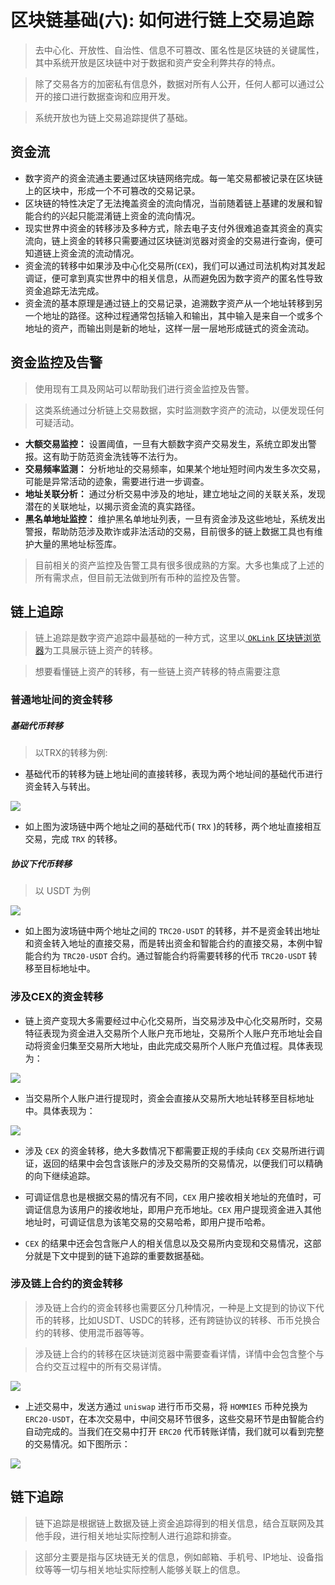 # 区块链基础(六): 如何进行链上交易追踪

> 去中心化、开放性、自治性、信息不可篡改、匿名性是区块链的关键属性，其中系统开放是区块链中对于数据和资产安全利弊共存的特点。

> 除了交易各方的加密私有信息外，数据对所有人公开，任何人都可以通过公开的接口进行数据查询和应用开发。

> 系统开放也为链上交易追踪提供了基础。

## 资金流
* 数字资产的资金流通主要通过区块链网络完成。每一笔交易都被记录在区块链上的区块中，形成一个不可篡改的交易记录。
* 区块链的特性决定了无法掩盖资金的流向情况，当前随着链上基建的发展和智能合约的兴起只能混淆链上资金的流向情况。
* 现实世界中资金的转移涉及多种方式，除去电子支付外很难追查其资金的真实流向，链上资金的转移只需要通过区块链浏览器对资金的交易进行查询，便可知道链上资金流的流动情况。
* 资金流的转移中如果涉及中心化交易所(`CEX`)，我们可以通过司法机构对其发起调证，便可拿到真实世界中的相关信息，从而避免因为数字资产的匿名性导致资金追踪无法完成。
* 资金流的基本原理是通过链上的交易记录，追溯数字资产从一个地址转移到另一个地址的路径。这种过程通常包括输入和输出，其中输入是来自一个或多个地址的资产，而输出则是新的地址，这样一层一层地形成链式的资金流动。

## 资金监控及告警
> 使用现有工具及网站可以帮助我们进行资金监控及告警。

> 这类系统通过分析链上交易数据，实时监测数字资产的流动，以便发现任何可疑活动。

* **大额交易监控：** 设置阈值，一旦有大额数字资产交易发生，系统立即发出警报。这有助于防范资金洗钱等不法行为。
* **交易频率监测：** 分析地址的交易频率，如果某个地址短时间内发生多次交易，可能是异常活动的迹象，需要进行进一步调查。
* **地址关联分析：** 通过分析交易中涉及的地址，建立地址之间的关联关系，发现潜在的关联地址，以揭示资金流的真实路径。
* **黑名单地址监控：** 维护黑名单地址列表，一旦有资金涉及这些地址，系统发出警报，帮助防范涉及欺诈或非法活动的交易，目前很多的链上数据工具也有维护大量的黑地址标签库。

> 目前相关的资产监控及告警工具有很多很成熟的方案。大多也集成了上述的所有需求点，但目前无法做到所有币种的监控及告警。

## 链上追踪
> 链上追踪是数字资产追踪中最基础的一种方式，这里以[ `OKLink` 区块链浏览器](https://www.oklink.com/)为工具展示链上资产的转移。

> 想要看懂链上资产的转移，有一些链上资产转移的特点需要注意

### 普通地址间的资金转移

##### 基础代币转移
> 以TRX的转移为例:

* 基础代币的转移为链上地址间的直接转移，表现为两个地址间的基础代币进行资金转入与转出。

![](../images/blockChain/trace_base-transaction-tron.png)

* 如上图为波场链中两个地址之间的基础代币( `TRX` )的转移，两个地址直接相互交易，完成 `TRX` 的转移。

##### 协议下代币转移
> 以 USDT 为例

![](../images/blockChain/trace_contract-transaction-tron.png)

* 如上图为波场链中两个地址之间的 `TRC20-USDT` 的转移，并不是资金转出地址和资金转入地址的直接交易，而是转出资金和智能合约的直接交易，本例中智能合约为 `TRC20-USDT` 合约。通过智能合约将需要转移的代币 `TRC20-USDT` 转移至目标地址中。

### 涉及CEX的资金转移
* 链上资产变现大多需要经过中心化交易所，当交易涉及中心化交易所时，交易特征表现为资金进入交易所个人账户充币地址，交易所个人账户充币地址会自动将资金归集至交易所大地址，由此完成交易所个人账户充值过程。具体表现为：

![](../images/blockChain/trace_exchange-user-transaction.png)

* 当交易所个人账户进行提现时，资金会直接从交易所大地址转移至目标地址中。具体表现为：

![](../images/blockChain/trace_exchange-user-withdraw.png)

* 涉及 `CEX` 的资金转移，绝大多数情况下都需要正规的手续向 `CEX` 交易所进行调证，返回的结果中会包含该账户的涉及交易所的交易情况，以便我们可以精确的向下继续追踪。

* 可调证信息也是根据交易的情况有不同，`CEX` 用户接收相关地址的充值时，可调证信息为该用户的接收地址，即用户充币地址。`CEX` 用户提现资金进入其他地址时，可调证信息为该笔交易的交易哈希，即用户提币哈希。

* `CEX` 的结果中还会包含账户人的相关信息以及交易所内变现和交易情况，这部分就是下文中提到的链下追踪的重要数据基础。

### 涉及链上合约的资金转移
> 涉及链上合约的资金转移也需要区分几种情况，一种是上文提到的协议下代币的转移，比如USDT、USDC的转移，还有跨链协议的转移、币币兑换合约的转移、使用混币器等等。

> 涉及链上合约的转移在区块链浏览器中需要查看详情，详情中会包含整个与合约交互过程中的所有交易详情。

![](../images/blockChain/trace_contract-transaction-eth.png)

* 上述交易中，发送方通过 `uniswap` 进行币币交易，将 `HOMMIES` 币种兑换为 `ERC20-USDT`，在本次交易中，中间交易环节很多，这些交易环节是由智能合约自动完成的。当我们在交易中打开 `ERC20` 代币转账详情，我们就可以看到完整的交易情况。如下图所示：

![](../images/blockChain/trace_contract-transaction-eth-detail.png)


## 链下追踪
> 链下追踪是根据链上数据及链上资金追踪得到的相关信息，结合互联网及其他手段，进行相关地址实际控制人进行追踪和排查。

> 这部分主要是指与区块链无关的信息，例如邮箱、手机号、IP地址、设备指纹等等一切与相关地址实际控制人能够关联上的信息。
